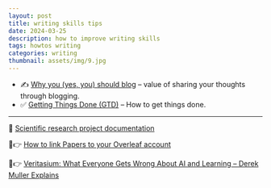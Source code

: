 ```yaml
---
layout: post
title: writing skills tips
date: 2024-03-25
description: how to improve writing skills 
tags: howtos writing
categories: writing
thumbnail: assets/img/9.jpg
---
```


- ✍️ [Why you (yes, you) should blog](https://medium.com/@racheltho/why-you-yes-you-should-blog-7d2544ac1045) – value of sharing your thoughts through blogging.
- ✅ [Getting Things Done (GTD)](https://todoist.com/productivity-methods/getting-things-done) – How to get things done.

---

📖 [Scientific research project documentation](https://github.com/jptwagira/programing-tips/blob/main/documentation.md)

📖👉 [How to link Papers to your Overleaf account](https://www.overleaf.com/learn/how-to/How_to_link_Papers_to_your_Overleaf_account)

📖👉 [Veritasium: What Everyone Gets Wrong About AI and Learning – Derek Muller Explains](https://www.youtube.com/watch?v=0xS68sl2D70)